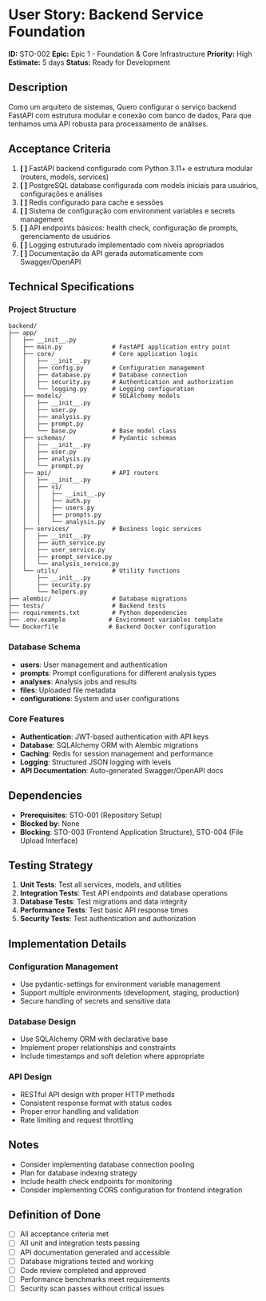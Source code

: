 # User Story: Backend Service Foundation

**ID:** STO-002
**Epic:** Epic 1 - Foundation & Core Infrastructure
**Priority:** High
**Estimate:** 5 days
**Status:** Ready for Development

## Description

Como um arquiteto de sistemas,
Quero configurar o serviço backend FastAPI com estrutura modular e conexão com banco de dados,
Para que tenhamos uma API robusta para processamento de análises.

## Acceptance Criteria

1. **[ ]** FastAPI backend configurado com Python 3.11+ e estrutura modular (routers, models, services)
2. **[ ]** PostgreSQL database configurada com models iniciais para usuários, configurações e análises
3. **[ ]** Redis configurado para cache e sessões
4. **[ ]** Sistema de configuração com environment variables e secrets management
5. **[ ]** API endpoints básicos: health check, configuração de prompts, gerenciamento de usuários
6. **[ ]** Logging estruturado implementado com níveis apropriados
7. **[ ]** Documentação da API gerada automaticamente com Swagger/OpenAPI

## Technical Specifications

### Project Structure
```
backend/
├── app/
│   ├── __init__.py
│   ├── main.py              # FastAPI application entry point
│   ├── core/                # Core application logic
│   │   ├── __init__.py
│   │   ├── config.py        # Configuration management
│   │   ├── database.py      # Database connection
│   │   ├── security.py      # Authentication and authorization
│   │   └── logging.py       # Logging configuration
│   ├── models/              # SQLAlchemy models
│   │   ├── __init__.py
│   │   ├── user.py
│   │   ├── analysis.py
│   │   ├── prompt.py
│   │   └── base.py          # Base model class
│   ├── schemas/             # Pydantic schemas
│   │   ├── __init__.py
│   │   ├── user.py
│   │   ├── analysis.py
│   │   └── prompt.py
│   ├── api/                 # API routers
│   │   ├── __init__.py
│   │   ├── v1/
│   │   │   ├── __init__.py
│   │   │   ├── auth.py
│   │   │   ├── users.py
│   │   │   ├── prompts.py
│   │   │   └── analysis.py
│   ├── services/            # Business logic services
│   │   ├── __init__.py
│   │   ├── auth_service.py
│   │   ├── user_service.py
│   │   ├── prompt_service.py
│   │   └── analysis_service.py
│   └── utils/               # Utility functions
│       ├── __init__.py
│       ├── security.py
│       └── helpers.py
├── alembic/                 # Database migrations
├── tests/                   # Backend tests
├── requirements.txt         # Python dependencies
├── .env.example            # Environment variables template
└── Dockerfile              # Backend Docker configuration
```

### Database Schema
- **users**: User management and authentication
- **prompts**: Prompt configurations for different analysis types
- **analyses**: Analysis jobs and results
- **files**: Uploaded file metadata
- **configurations**: System and user configurations

### Core Features
- **Authentication**: JWT-based authentication with API keys
- **Database**: SQLAlchemy ORM with Alembic migrations
- **Caching**: Redis for session management and performance
- **Logging**: Structured JSON logging with levels
- **API Documentation**: Auto-generated Swagger/OpenAPI docs

## Dependencies

- **Prerequisites**: STO-001 (Repository Setup)
- **Blocked by**: None
- **Blocking**: STO-003 (Frontend Application Structure), STO-004 (File Upload Interface)

## Testing Strategy

1. **Unit Tests**: Test all services, models, and utilities
2. **Integration Tests**: Test API endpoints and database operations
3. **Database Tests**: Test migrations and data integrity
4. **Performance Tests**: Test basic API response times
5. **Security Tests**: Test authentication and authorization

## Implementation Details

### Configuration Management
- Use pydantic-settings for environment variable management
- Support multiple environments (development, staging, production)
- Secure handling of secrets and sensitive data

### Database Design
- Use SQLAlchemy ORM with declarative base
- Implement proper relationships and constraints
- Include timestamps and soft deletion where appropriate

### API Design
- RESTful API design with proper HTTP methods
- Consistent response format with status codes
- Proper error handling and validation
- Rate limiting and request throttling

## Notes

- Consider implementing database connection pooling
- Plan for database indexing strategy
- Include health check endpoints for monitoring
- Consider implementing CORS configuration for frontend integration

## Definition of Done

- [ ] All acceptance criteria met
- [ ] All unit and integration tests passing
- [ ] API documentation generated and accessible
- [ ] Database migrations tested and working
- [ ] Code review completed and approved
- [ ] Performance benchmarks meet requirements
- [ ] Security scan passes without critical issues